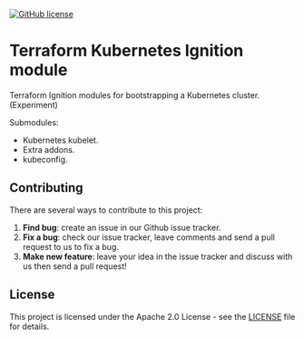 [![GitHub license](https://img.shields.io/github/license/getamis/terraform-kubernetes-ignition)](https://github.com/getamis/terraform-kubernetes-ignition/blob/master/LICENSE)
# Terraform Kubernetes Ignition module
Terraform Ignition modules for bootstrapping a Kubernetes cluster. (Experiment)

Submodules:

* Kubernetes kubelet.
* Extra addons.
* kubeconfig.

## Contributing
There are several ways to contribute to this project:

1. **Find bug**: create an issue in our Github issue tracker.
2. **Fix a bug**: check our issue tracker, leave comments and send a pull request to us to fix a bug.
3. **Make new feature**: leave your idea in the issue tracker and discuss with us then send a pull request!

## License
This project is licensed under the Apache 2.0 License - see the [LICENSE](LICENSE) file for details.

